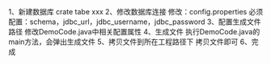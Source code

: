 1、新建数据库
crate tabe xxx
2、修改数据库连接
修改：config.properties
必须配置：schema，jdbc_url，jdbc_username，jdbc_password
3、配置生成文件路径
修改DemoCode.java中相关配置属性
4、生成文件
执行DemoCode.java的main方法，会弹出生成文件
5、拷贝文件到所在工程路径下
拷贝文件即可
6、完成